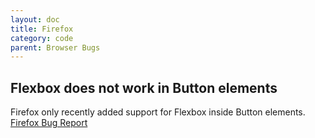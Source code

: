 ```yaml
---
layout: doc
title: Firefox
category: code
parent: Browser Bugs
---
```


## Flexbox does not work in Button elements

Firefox only recently added support for Flexbox inside Button elements.
[Firefox Bug Report](https://bugzilla.mozilla.org/show_bug.cgi?id=984869)
